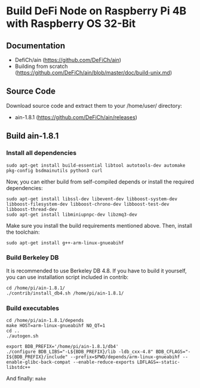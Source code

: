 # Build DeFi Node on Raspberry Pi 4B with Raspberry OS 32-Bit


## Documentation
- DefiCh/ain (https://github.com/DeFiCh/ain)
- Building from scratch (https://github.com/DeFiCh/ain/blob/master/doc/build-unix.md)


## Source Code
Download source code and extract them to your /home/user/ directory: 
- ain-1.8.1 (https://github.com/DeFiCh/ain/releases)


## Build ain-1.8.1

### Install all dependencies

`sudo apt-get install build-essential libtool autotools-dev automake pkg-config bsdmainutils python3 curl`

Now, you can either build from self-compiled depends or install the required dependencies:
```
sudo apt-get install libssl-dev libevent-dev libboost-system-dev libboost-filesystem-dev libboost-chrono-dev libboost-test-dev libboost-thread-dev
sudo apt-get install libminiupnpc-dev libzmq3-dev
```
Make sure you install the build requirements mentioned above. Then, install the toolchain:

`sudo apt-get install g++-arm-linux-gnueabihf`

### Build Berkeley DB
It is recommended to use Berkeley DB 4.8. If you have to build it yourself, you can use installation script included in contrib:
```
cd /home/pi/ain-1.8.1/
./contrib/install_db4.sh /home/pi/ain-1.8.1/
```

### Build executables
```
cd /home/pi/ain-1.8.1/depends
make HOST=arm-linux-gnueabihf NO_QT=1 
cd ..
./autogen.sh
```
```
export BDB_PREFIX='/home/pi/ain-1.8.1/db4'
./configure BDB_LIBS="-L${BDB_PREFIX}/lib -ldb_cxx-4.8" BDB_CFLAGS="-I${BDB_PREFIX}/include" --prefix=$PWD/depends/arm-linux-gnueabihf --enable-glibc-back-compat --enable-reduce-exports LDFLAGS=-static-libstdc++
```
And finally: 
`make`

